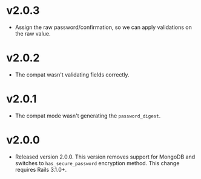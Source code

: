# v2.0.3

- Assign the raw password/confirmation, so we can apply validations on the raw value.

# v2.0.2

- The compat wasn't validating fields correctly.

# v2.0.1

- The compat mode wasn't generating the `password_digest`.

# v2.0.0

- Released version 2.0.0. This version removes support for MongoDB
  and switches to `has_secure_password` encryption method. This
  change requires Rails 3.1.0+.
